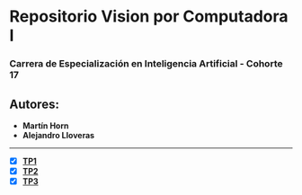 # Repositorio Vision por Computadora I

### Carrera de Especialización en Inteligencia Artificial - Cohorte 17

## Autores:
- **Martín Horn**
- **Alejandro Lloveras**

---

- [x] **[TP1](https://github.com/MartinMetarhizium/vision_por_computadora_1/tree/TP1_FIN)**
- [x] **[TP2](https://github.com/MartinMetarhizium/vision_por_computadora_1/tree/TP2_FIN)**
- [x] **[TP3](https://github.com/MartinMetarhizium/vision_por_computadora_1/tree/TP3_FIN)**
